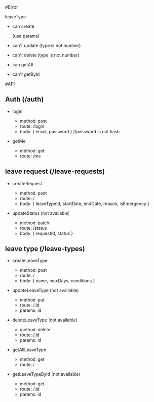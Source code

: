#Error

leaveType
- can create 

    (use params)
- can't update (type is not number)
- can't delete (type is not number)
- can getAll
- can't getById

#API
## Auth (/auth)
- login
    - method: post
    - route: /login
    - body: { email, password } //password is not hash

- getMe
    - method: get
    - route: /me

## leave request (/leave-requests)
- createRequest
    - method: post
    - route: /
    - body: { leaveTypeId, startDate, endDate, reason, isEmergency }

- updateStatus (not available)
    - method: patch
    - route: /status
    - body: { requestId, status }

## leave type (/leave-types)
- createLeaveType
    - method: post
    - route: /
    - body: { name, maxDays, conditions }

- updateLeaveType (not available)
    - method: put
    - route: /:id
    - params: id

- deleteLeaveType (not available)
    - method: delete
    - route: /:id
    - params: id

- getAllLeaveType
    - method: get
    - route: /

- getLeaveTypeById (not available)
    - method: get
    - route: /:id
    - params: id  